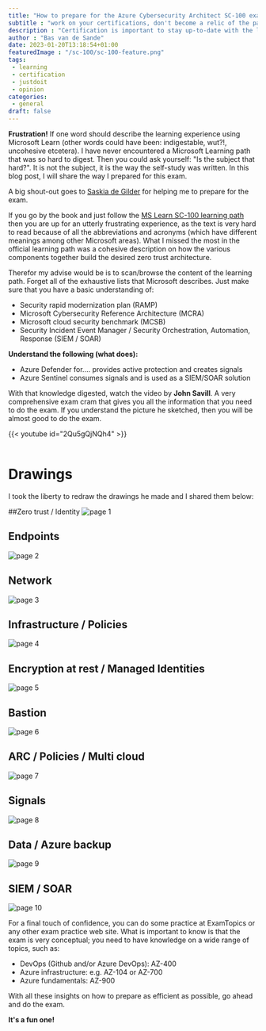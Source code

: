 ```yaml
---
title: "How to prepare for the Azure Cybersecurity Architect SC-100 exam"
subtitle : "work on your certifications, don't become a relic of the past"
description : "Certification is important to stay up-to-date with the latest-and-greatest"
author : "Bas van de Sande"
date: 2023-01-20T13:18:54+01:00
featuredImage : "/sc-100/sc-100-feature.png"
tags: 
 - learning 
 - certification
 - justdoit
 - opinion
categories: 
 - general
draft: false
---
```

**Frustration!**  If one word should describe the learning experience using Microsoft Learn (other words could have been: indigestable, wut?!, uncohesive etcetera). I have never encountered a Microsoft Learning path that was so hard to digest. 
Then you could ask yourself: "Is the subject that hard?". It is not the subject, it is the way the self-study was written. In this blog post, I will share the way I prepared for this exam.

A big shout-out goes to [Saskia de Gilder](https://www.linkedin.com/in/sdegilder/) for helping me to prepare for the exam.

If you go by the book and just follow the [MS Learn SC-100 learning path](https://learn.microsoft.com/en-us/certifications/exams/sc-100) then you are up for an utterly frustrating experience, as the text is very hard to read because of all the abbreviations and acronyms (which have different meanings among other Microsoft areas). What I missed the most in the official learning path was a cohesive description on how the various components together build the desired zero trust architecture. 

Therefor my advise would be is to scan/browse the content of the learning path. Forget all of the exhaustive lists that Microsoft describes. Just make sure that you have a basic understanding of:
- Security rapid modernization plan (RAMP) 
- Microsoft Cybersecurity Reference Architecture (MCRA)
- Microsoft cloud security benchmark (MCSB)
- Security Incident Event Manager / Security Orchestration, Automation, Response (SIEM / SOAR)


**Understand the following (what does):**
- Azure Defender for....  provides active protection and creates signals
- Azure Sentinel consumes signals and is used as a SIEM/SOAR solution

With that knowledge digested, watch the video by **John Savill**. A very comprehensive exam cram that gives you all the information that you need to do the exam. If you understand the picture he sketched, then you will be almost good to do the exam.

{{< youtube id="2Qu5gQjNQh4" >}}
<br />&nbsp;<br />

# Drawings
I took the liberty to redraw the drawings he made and I shared them below:

##Zero trust / Identity
![page 1](/sc-100/sc100-page1.png)


## Endpoints
![page 2](/sc-100/sc100-page2.png)


## Network
![page 3](/sc-100/sc100-page3.png)


## Infrastructure / Policies
![page 4](/sc-100/sc100-page4.png)


## Encryption at rest / Managed Identities
![page 5](/sc-100/sc100-page5.png)


## Bastion
![page 6](/sc-100/sc100-page6.png)


## ARC / Policies / Multi cloud
![page 7](/sc-100/sc100-page7.png)


## Signals
![page 8](/sc-100/sc100-page8.png)


## Data / Azure backup
![page 9](/sc-100/sc100-page9.png)


## SIEM / SOAR
![page 10](/sc-100/sc100-page10.png)



For a final touch of confidence, you can do some practice at ExamTopics or any other exam practice web site.  What is important to know is that the exam is very conceptual; you need to have knowledge on a wide range of topics, such as:

- DevOps (Github and/or Azure DevOps): AZ-400
- Azure infrastructure: e.g. AZ-104 or AZ-700
- Azure fundamentals: AZ-900

With all these insights on how to prepare as efficient as possible, go ahead and do the exam. 

**It's a fun one!**